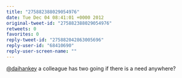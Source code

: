 ```yaml
---
title: "275882388029054976"
date: Tue Dec 04 08:41:01 +0000 2012
original-tweet-id: "275882388029054976"
retweets: 0
favorites: 0
reply-tweet-id: "275882042863005696"
reply-user-id: "68410690"
reply-user-screen-name: ""
---
```

<a href="https://twitter.com/daihankey">@daihankey</a> a colleague has two going if there is a need anywhere?
